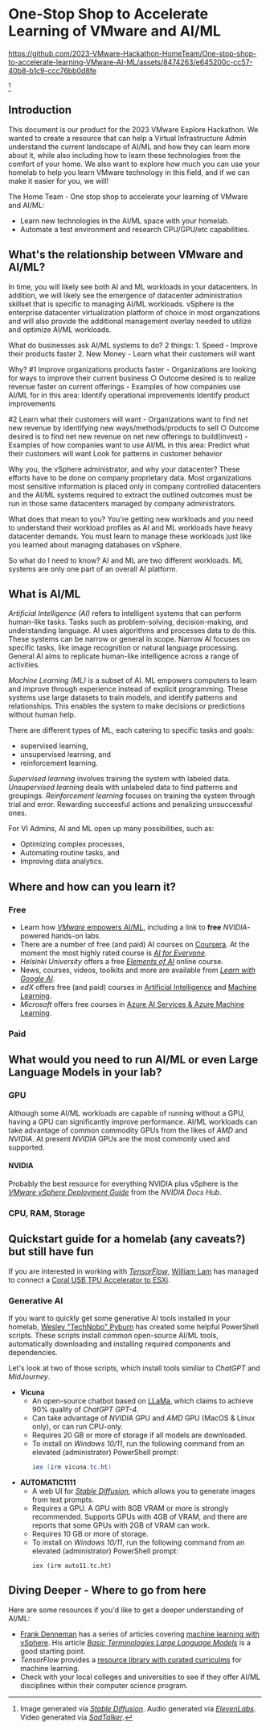 # One-Stop Shop to Accelerate Learning of VMware and AI/ML

https://github.com/2023-VMware-Hackathon-HomeTeam/One-stop-shop-to-accelerate-learning-VMware-AI-ML/assets/8474263/e645200c-cc57-40b8-b1c9-ccc76bb0d8fe

[^1]

## Introduction
This document is our product for the 2023 VMware Explore Hackathon. We wanted to create a resource that can help a Virtual Infrastructure Admin understand the current landscape of AI/ML and how they can learn more about it, while also including how to learn these technologies from the comfort of your home. We also want to explore how much you can use your homelab to help you learn VMware technology in this field, and if we can make it easier for you, we will!

The Home Team - One stop shop to accelerate your learning of VMware and AI/ML:  
- Learn new technologies in the AI/ML space with your homelab.
- Automate a test environment and research CPU/GPU/etc capabilities.

## What's the relationship between VMware and AI/ML?

In time, you will likely see both AI and ML workloads in your datacenters. In addition, we will likely see the emergence of datacenter administration skillset that is specific to managing AI/ML workloads. vSphere is the enterprise datacenter virtualization platform of choice in most organizations and will also provide the additional management overlay needed to utilize and optimize AI/ML workloads.


What do businesses ask AI/ML systems to do?
2 things: 
	1. Speed - Improve their products faster
	2. New Money - Learn what their customers will want

Why?
#1 Improve organizations products faster
	- Organizations are looking for ways to improve their current business
		○ Outcome desired is to realize revenue faster on current offerings
	- Examples of how companies use AI/ML for in this area:
		Identify operational improvements
		Identify product improvements
	
#2 Learn what their customers will want
	- Organizations want to find net new revenue by identifying new ways/methods/products to sell
		○ Outcome desired is to find net new revenue on net new offerings to build(invest)
	- Examples of how companies want to use AI/ML in this area:
		Predict what their customers will want
		Look for patterns in customer behavior
	
Why you, the vSphere administrator, and why your datacenter?
These efforts have to be done on company proprietary data. Most organizations most sensitive information is placed only in company controlled datacenters and the AI/ML systems required to extract the outlined outcomes must be run in those same datacenters managed by company administrators.

What does that mean to you?
You're getting new workloads and you need to understand their workload profiles as AI and ML workloads have heavy datacenter demands. You must learn to manage these workloads just like you learned about managing databases on vSphere.

So what do I need to know?
AI and ML are two different workloads.
ML systems are only one part of an overall AI platform.

## What is AI/ML

_Artificial Intelligence (AI)_ refers to intelligent systems that can perform human-like tasks. Tasks such as problem-solving, decision-making, and understanding language. AI uses algorithms and processes data to do this. These systems can be narrow or general in scope. Narrow AI focuses on specific tasks, like image recognition or natural language processing. General AI aims to replicate human-like intelligence across a range of activities.

_Machine Learning (ML)_ is a subset of AI. ML empowers computers to learn and improve through experience instead of explicit programming. These systems use large datasets to train models, and identify patterns and relationships. This enables the system to make decisions or predictions without human help.

There are different types of ML, each catering to specific tasks and goals:

- supervised learning,
- unsupervised learning, and
- reinforcement learning.

_Supervised learning_ involves training the system with labeled data. _Unsupervised learning_ deals with unlabeled data to find patterns and groupings. _Reinforcement learning_ focuses on training the system through trial and error. Rewarding successful actions and penalizing unsuccessful ones.

For VI Admins, AI and ML open up many possibilities, such as:

- Optimizing complex processes,
- Automating routine tasks, and
- Improving data analytics.

## Where and how can you learn it?

### Free

- Learn how [_VMware_ empowers AI/ML](https://www.vmware.com/products/vsphere/ai-ml.html), including a link to **free** _NVIDIA_-powered hands-on labs.
- There are a number of free (and paid) AI courses on [Coursera](https://www.coursera.org/). At the moment the most highly rated course is _[AI for Everyone](https://www.coursera.org/learn/ai-for-everyone)_.
- _Helsinki University_ offers a free _[Elements of AI](https://www.elementsofai.com/)_ online course.
- News, courses, videos, toolkits and more are available from _[Learn with Google AI](https://ai.google/build/machine-learning/)_.
- _edX_ offers free (and paid) courses in [Artificial Intelligence](https://www.edx.org/learn/artificial-intelligence) and [Machine Learning](https://www.edx.org/learn/machine-learning).
- _Microsoft_ offers free courses in [Azure AI Services & Azure Machine Learning](https://learn.microsoft.com/en-us/training/browse/?expanded=azure&products=ai-services%2Cazure-machine-learning).

### Paid

## What would you need to run AI/ML or even Large Language Models in your lab?

### GPU

Although some AI/ML workloads are capable of running without a GPU, having a GPU can significantly improve performance. AI/ML workloads can take advantage of common commodity GPUs from the likes of _AMD_ and _NVIDIA_. At present _NVIDIA_ GPUs are the most commonly used and supported.

#### NVIDIA

Probably the best resource for everything NVIDIA plus vSphere is the _[VMware vSphere Deployment Guide](https://docs.nvidia.com/ai-enterprise/deployment-guide-vmware/0.1.0/index.html)_ from the _NVIDIA Docs Hub_.

### CPU, RAM, Storage


## Quickstart guide for a homelab (any caveats?) but still have fun

If you are interested in working with _[TensorFlow](https://www.tensorflow.org/)_, [William Lam](https://github.com/lamw) has managed to connect a [Coral USB TPU Accelerator to ESXi](https://williamlam.com/2023/05/google-coral-usb-edge-tpu-accelerator-on-esxi.html).

### Generative AI

If you want to quickly get some generative AI tools installed in your homelab, [Wesley "TechNobo" Pyburn](https://github.com/TCNOco) has created some helpful PowerShell scripts. These scripts install common open-source AI/ML tools, automatically downloading and installing required components and dependencies.

Let's look at two of those scripts, which install tools similiar to _ChatGPT_ and _MidJourney_.

- **Vicuna**
  - An open-source chatbot based on [LLaMa](https://en.wikipedia.org/wiki/LLaMA), which claims to achieve 90% quality of _ChatGPT GPT-4_.
  - Can take advantage of _NVIDIA_ GPU and _AMD_ GPU (MacOS & Linux only), or can run CPU-only.
  - Requires 20 GB or more of storage if all models are downloaded.
  - To install on _Windows 10/11_, run the following command from an elevated (administrator) PowerShell prompt:
    ```powershell
    iex (irm vicuna.tc.ht)
    ```
- **AUTOMATIC1111**
  - A web UI for _[Stable Diffusion](https://en.wikipedia.org/wiki/Stable_Diffusion)_, which allows you to generate images from text prompts.
  - Requires a GPU. A GPU with 8GB VRAM or more is strongly recommended. Supports GPUs with 4GB of VRAM, and there are reports that some GPUs with 2GB of VRAM can work.
  - Requires 10 GB or more of storage.
  - To install on _Windows 10/11_, run the following command from an elevated (administrator) PowerShell prompt:
    ```
    iex (irm auto11.tc.ht)
    ```

## Diving Deeper - Where to go from here

Here are some resources if you'd like to get a deeper understanding of AI/ML:

- [Frank Denneman](https://twitter.com/frankdenneman) has a series of articles covering [machine learning with vSphere](https://frankdenneman.nl/category/machine-learning/). His article _[Basic Terminologies Large Language Models](https://frankdenneman.nl/2023/08/18/basic-terminologies-large-language-models/)_ is a good starting point.
- _TensorFlow_ provides a [resource library with curated curriculms](https://www.tensorflow.org/resources/learn-ml) for machine learning.
- Check with your local colleges and universities to see if they offer AI/ML disciplines within their computer science program.

[^1]: Image generated via _[Stable Diffusion](https://github.com/Stability-AI/stablediffusion)_. Audio generated via _[ElevenLabs](https://elevenlabs.io/)_. Video generated via _[SadTalker](https://github.com/OpenTalker/SadTalker)_.
